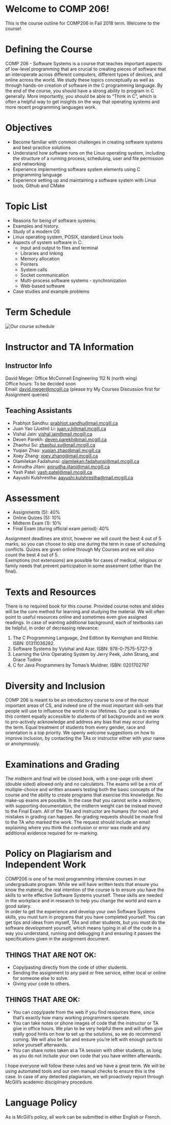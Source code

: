 # Welcome to COMP 206! 

This is the course outline for COMP206 in Fall 2018 term. Welcome to the course!

# Defining the Course

COMP 206 - Software Systems is a course that teaches important aspects of low-level programming that are crucial to creating pieces of software that an interoperate across different computers, different types of devices, and online across the world. We study these topics conceptually as well as through hands-on creation of software in the C programming language. By the end of the course, you should have a strong ability to program in C generally. More importantly, you should be able to “Think in C”, which is often a helpful way to get insights on the way that operating systems and more recent programming languages work.

# Objectives

- Become familiar with common challenges in creating software systems and best-practice solutions
- Understand how software runs on the Linux operating system, including the structure of a running process, scheduling,  user and file permission and networking
- Experience implementing software system elements using C programming language
- Experience setting up and maintaining a software system with Linux tools, Github and CMake
  
# Topic List
- Reasons for being of software systems. 
- Examples and history.
- Study of a modern OS 
- Linux operating system, POSIX, standard Linux tools
- Aspects of system software in C:
  - Input and output to files and terminal
  - Libraries and linking
  - Memory allocation
  - Pointers
  - System calls
  - Socket communication
  - Multi-process software systems - synchronization
  - Web-based software
- Case studies and example problems

# Term Schedule

![Our course schedule](https://www.cim.mcgill.ca/~dmeger/teaching/COMP206/FALL2018/course_sched.png)

# Instructor and TA Information

## Instructor Info
David Meger: Office McConnell Engineering 112 N (north wing)  
Office hours: To be decided soon  
Email: david.meger@mcgill.ca (please try My Courses Discussion first for Assignment queries)  

## Teaching Assistants

- Prabhjot Sandhu: prabhjot.sandhu@mail.mcgill.ca
- Juan Yao (Justin) Li: juan.y.li@mail.mcgill.ca
- Vishal Jain: vishal.jain@mail.mcgill.ca
- Deven Parekh: deven.parekh@mail.mcgill.ca
- Zhaohui Su: zhaohui.su@mail.mcgill.ca
- Yuqian Zhao: yuqian.zhao@mail.mcgill.ca
- Xoey Zhang: xoey.zhang@mail.mcgill.ca
- Olamilekan Fadahunsi: olamilekan.fadahunsi@mail.mcgill.ca
- Anirudha Jitani: anirudha.jitani@mail.mcgill.ca
- Yash Patel: yash.patel@mail.mcgill.ca
- Aayushi Kulshrestha: aayushi.kulshrestha@mail.mcgill.ca

# Assessment
- Assignments (5): 40%
- Online Quizes (5): 10%
- Midterm Exam (1): 10%
- Final Exam (during official exam period): 40%

Assignment deadlines are strict, however we will count the best 4 out of 5 marks, so you can choose to skip one during the term in case of scheduling conflicts. Quizes are given online through My Courses and we will also count the best 4 out of 5.  
Exemptions (not extensions) are possible for cases of medical, religious or family needs that prevent participation in some assesment (other than the final). 

# Texts and Resources

There is no required book for this course. Provided course notes and slides will be the core method for learning and studying the material. We will often point to useful resources online and sometimes even give assigned readings. In case of wanting additional background, each of textbooks can be helpful, in order of decreasing relevance:

1. The C Programming Language, 2nd Edition by Kernighan and Ritchie. ISBN: 01311036282.
2. Software Systems by Vybihal and Azar. ISBN: 978-0-7575-5727-9
3. Learning the Unix Operating System by Jerry Peek, John Strang, and Grace Todino
4. C for Java Programmers by Tomas’s Muldner. ISBN: 0201702797

# Diversity and Inclusion

COMP 206 is meant to be an introductory course to one of the most important areas of CS, and indeed one of the most important skill-sets that people will use to influence the world in our lifetimes. Our goal is to make this content equally accessible to students of all backgrounds and we work to pro-actively acknowledge and address any bias that may occur during the term. Equal treatment of students from every gender, race and orientation is a top priority. We openly welcome suggestions on how to improve inclusion, by contacting the TAs or instructor either with your name or anonymously. 

# Examinations and Grading

The midterm and final will be closed book, with a one-page crib sheet (double sided) allowed only and no calculators. The exams will be a mix of multiple-choice and written answers testing both the basic concepts of the course and the ability to create programs that exercise this knowledge. No make-up exams are possible. In the case that you cannot write a midterm, with supporting documentation, the midterm weight can be instead moved to the Final Exam. All of the TAs and instructor are humans (for now) and mistakes in grading can happen. Re-grading requests should be made first to the TA who marked the work. The request should include an email explaining where you think the confusion or error was made and any additional evidence required for re-marking.

# Policy on Plagiarism and Independent Work

COMP206 is one of he most programming intensive courses in our undergraduate program. While we will have written tests that ensure you know the material, the real intention of the course is to ensure you have the skills to write effective Software Systems yourself. These skills are needed in the workplace and in research to help you change the world and earn a good salary.  
In order to get the experience and develop your own Software Systems skills, you must turn in programs that you have completed yourself. You can get tips and ideas from myself, TAs and other students, but you must do the software development yourself, which means typing in all of the code in a way you understand, running and debugging it and ensuring it passes the specifications given in the assignment document. 

## THINGS THAT ARE NOT OK: 

- Copy/pasting directly from the code of other students. 
- Sending the assignment to any paid or free service, either local or online for someone else to solve. 
- Giving your code to others.

## THINGS THAT ARE OK: 

- You can copy/paste from the web if you find resources there, since that’s exactly how many working programmers operate. 
- You can take notes or phone images of code that the instructor or TA give in office hours. We plan to be very helpful there and will often give really good hints on how to set up the solutions, so we do recommend coming. We will also be fair and ensure you’re left with enough parts to solve yourself afterwards. 
- You can share notes taken at a TA session with other students, as long as you do not include your own code that you have written afterwards. 

I hope everyone will follow these rules and we have a great term. We will be using automated tools and our own manual checks to ensure this is the case. In case of any detected plagiarism, we will proactively report through McGill’s academic disciplinary procedure.  

# Language Policy

As is McGill’s policy, all work can be submitted in either English or French.
